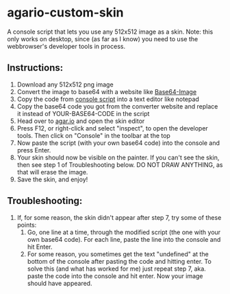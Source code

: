 # agario-custom-skin
A console script that lets you use any 512x512 image as a skin.
Note: this only works on desktop, since (as far as I know) you need to use the
webbrowser's developer tools in process.

## Instructions:
1. Download any 512x512 png image
2. Convert the image to base64 with a website like [Base64-Image](https://www.base64-image.de/)
3. Copy the code from [console script](agario_console_script.js) into a text editor like notepad
4. Copy the base64 code you got from the converter website and replace it instead of YOUR-BASE64-CODE in the script
5. Head over to [agar.io](https://agar.io/) and open the skin editor
6. Press F12, or right-click and select "inspect", to open the developer tools. Then click on "Console" in the toolbar at the top
7. Now paste the script (with your own base64 code) into the console and press Enter.
8. Your skin should now be visible on the painter. If you can't see the skin, then see step 1 of Troubleshooting below. DO NOT DRAW ANYTHING, as that will erase the image.
9. Save the skin, and enjoy!

## Troubleshooting:
1. If, for some reason, the skin didn't appear after step 7, try some of these points:
    1. Go, one line at a time, through the modified script (the one with your own base64 code). For each line, paste the line into the console and hit Enter.
    2. For some reason, you sometimes get the text "undefined" at the bottom of the console after pasting the code and hitting enter.
    To solve this (and what has worked for me) just repeat step 7, aka. paste the code into the console and hit enter. Now your image should have appeared.
